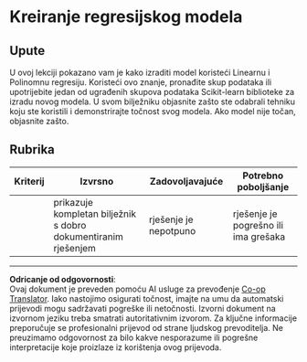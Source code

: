<!--
CO_OP_TRANSLATOR_METADATA:
{
  "original_hash": "cc471fa89c293bc735dd3a9a0fb79b1b",
  "translation_date": "2025-09-05T11:32:18+00:00",
  "source_file": "2-Regression/3-Linear/assignment.md",
  "language_code": "hr"
}
-->
# Kreiranje regresijskog modela

## Upute

U ovoj lekciji pokazano vam je kako izraditi model koristeći Linearnu i Polinomnu regresiju. Koristeći ovo znanje, pronađite skup podataka ili upotrijebite jedan od ugrađenih skupova podataka Scikit-learn biblioteke za izradu novog modela. U svom bilježniku objasnite zašto ste odabrali tehniku koju ste koristili i demonstrirajte točnost svog modela. Ako model nije točan, objasnite zašto.

## Rubrika

| Kriterij | Izvrsno                                                      | Zadovoljavajuće            | Potrebno poboljšanje            |
| -------- | ------------------------------------------------------------ | -------------------------- | ------------------------------- |
|          | prikazuje kompletan bilježnik s dobro dokumentiranim rješenjem | rješenje je nepotpuno      | rješenje je pogrešno ili ima grešaka |

---

**Odricanje od odgovornosti**:  
Ovaj dokument je preveden pomoću AI usluge za prevođenje [Co-op Translator](https://github.com/Azure/co-op-translator). Iako nastojimo osigurati točnost, imajte na umu da automatski prijevodi mogu sadržavati pogreške ili netočnosti. Izvorni dokument na izvornom jeziku treba smatrati autoritativnim izvorom. Za ključne informacije preporučuje se profesionalni prijevod od strane ljudskog prevoditelja. Ne preuzimamo odgovornost za bilo kakve nesporazume ili pogrešne interpretacije koje proizlaze iz korištenja ovog prijevoda.